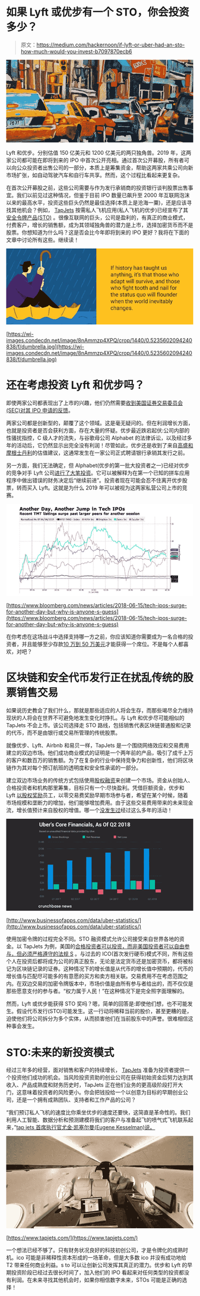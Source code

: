 # 如果 Lyft 或优步有一个 STO，你会投资多少？

> 原文：<https://medium.com/hackernoon/if-lyft-or-uber-had-an-sto-how-much-would-you-invest-b7097870ecb6>

![](img/128c4d456c187e607425fac1e729b440.png)

Lyft 和优步。分别估值 150 亿美元和 1200 亿美元的两只独角兽。2019 年，这两家公司都可能在即将到来的 IPO 中首次公开亮相。通过首次公开募股，所有者可以向公众投资者出售公司的一部分，本质上是筹集资金，帮助这两家共乘公司向新市场扩张，如自动驾驶汽车和自行车共享。然而，这个过程比看起来更复杂。

在首次公开募股之前，这些公司需要与作为发行承销商的投资银行谈判股票出售事宜。我们以前见过这种情况，但鉴于目前 IPO 数量已飙升至 2000 年互联网泡沫以来的最高水平，投资这些巨头仍然是最佳选择(本质上是沧海一粟)，还是应该寻找其他机会？例如， [TapJets](https://www.tapjets.com/) 按需私人飞机应用(私人飞机的优步)已经宣布了其[安全令牌产品(STO)](https://www.tapjets.io) 。很像互联网的巨头，公司是盈利的，有真正的商业模式，付费客户，增长的销售额，成为其领域独角兽的潜力是上市，选择加密货币而不是股票。你想知道为什么吗？这是否会比今年即将到来的 IPO 更好？我将在下面的文章中讨论所有这些。继续读！

![](img/f243cca8f832d7e64a098a9d7548738d.png)

[https://wi-images.condecdn.net/image/8nAmmzp4XPQ/crop/1440/0.5235602094240838/f/dumbrella.jpg](https://wi-images.condecdn.net/image/8nAmmzp4XPQ/crop/1440/0.5235602094240838/f/dumbrella.jpg)

# 还在考虑投资 Lyft 和优步吗？

即使两家公司都表现出了上市的兴趣，他们仍然需要[收到美国证券交易委员会(SEC)对其 IPO 申请的反馈](https://www.bloomberg.com/news/videos/2019-02-12/uber-and-lyft-said-to-get-ipo-feedback-from-sec-video)。

两家公司都是创新型的，颠覆了这个领域。这是毫无疑问的。但在利润增长方面，也就是投资者是否会获利方面，存在大量的怀疑。优步最近跌宕起伏:公司内部的性骚扰指控，C 级人才的流失，与谷歌母公司 Alphabet 的法律诉讼，以及经过多年的活动后，它仍然显示出完全没有利润！尽管如此，优步还是收到了来自[高盛和摩根士丹利](https://www.wsj.com/articles/uber-proposals-value-company-at-120-billion-in-a-possible-ipo-1539690343)的估值建议，这通常发生在一家公司正式聘请银行承销其发行之前。

另一方面，我们无法确定，但 Alphabet(优步的第一批大投资者之一)已经对优步的竞争对手 Lyft 公司[进行了大笔投资](https://www.recode.net/2017/10/19/16503628/alphabet-lyft-ride-hail-investment-billion)。它可以被解释为在第一个已知的拼车应用程序中做出错误的财务决定后“继续前进”。投资者现在可能会忍不住离开优步股票，转而买入 Lyft。这就是为什么 2019 年可以被视为这两家私营公司上市的竞赛。

![](img/efd46a4999b6ebe4d14164bb3aa48a32.png)

[https://www.bloomberg.com/news/articles/2018-06-15/tech-ipos-surge-for-another-day-but-why-is-anyone-s-guess](https://www.bloomberg.com/news/articles/2018-06-15/tech-ipos-surge-for-another-day-but-why-is-anyone-s-guess)

在你考虑在这场战斗中选择支持哪一方之前，你应该知道你需要成为一名合格的投资者，并且能够至少存款[10 万到 50 万美元](http://www.investorguide.com/article/10305/how-to-buy-stock-at-an-initial-public-offering-ipo/)才能获得一个席位。不是每个人都喜欢，对吧？

# 区块链和安全代币发行正在扰乱传统的股票销售交易

如果说历史教会了我们什么，那就是那些适应的人将会生存，而那些竭尽全力维持现状的人将会在世界不可避免地发生变化时挣扎。与 Lyft 和优步尽可能相似的 TapJets 不会上市。该公司选择走 STO 路线，包括销售代表区块链普通股和记录的代币，而不是由银行或交易所管理的传统股票。

就像优步、Lyft、Airbnb 和易贝一样，TapJets 是一个围绕网络效应和交易费用建立的双边市场。他们成功商业模式的证明是一个两年前的产品，吸引了成千上万的客户和数百万的销售额。为了在复杂的行业中保持竞争力和创新性，他们将区块链作为其对每个预订航班的透明度和安全性承诺的一部分。

建立双边市场业务的传统方式包括使用[股权融资](https://www.investopedia.com/terms/e/equityfinancing.asp)来创建一个市场。资金从创始人、合格投资者和机构那里筹集，目标只有一个:尽快盈利。凭借巨额资金，优步和 Lyft [以股权奖励](https://web.archive.org/web/20131229124455/https://blog.lyft.com/post/30547542541/lyft-has-launched)员工，以零交易费奖励早期市场参与者，希望在某个时候，随着市场规模和垄断力的增加，他们能够增加费用。由于这些交易费用带来的未来现金流，增长值预计来自股权的增值。哪一个[没发生过](https://uk.reuters.com/article/uk-uber-results/uber-posts-50-billion-in-annual-bookings-as-profit-remains-elusive-ahead-of-ipo-idUKKCN1Q42CD)经过这么多年的活动！

![](img/fdb371fcea0a7fe49ab41f3a28296224.png)

[http://www.businessofapps.com/data/uber-statistics/](http://www.businessofapps.com/data/uber-statistics/)

使用加密令牌的过程完全不同。STO 融资模式允许公司接受来自世界各地的资金。以 TapJets 为例，美国的[合格投资者可以投资，而非美国投资者可以自由参与，但必须严格遵守](https://www.sec.gov/fast-answers/answers-accredhtm.html)[的法规 S](https://hackernoon.com/regulation-s-for-stos-310c40948ce) 。与过去的 ICO(首次发行硬币)模式不同，所有这些个人在投资后都将成为公司的真正股东，无论是法定货币还是加密货币，都将被标记为区块链记录的证券。这种情况下的增长值是从代币的增长值中预期的，代币的增长值与匹配尽可能多的有意愿的买方和卖方相关联。交易费用不在考虑范围之内。在双边交易的加密令牌版本中，市场价值是由所有参与者给出的，而不仅仅是那些愿意支付的参与者。“权力属于人民！”在这种情况下是完全照字面理解的。

然而，Lyft 或优步能获得 STO 奖吗？嗯，简单的回答是:即使他们想，也不可能发生。假设代币发行(STO)可能发生。这一行动将稀释当前的股价，甚至更糟的是，迫使他们将公司拆分为多个实体，从而损害他们在当前股东中的声誉。很难相信这种事会发生。

# STO:未来的新投资模式

经过三年多的经营，面对销售和客户的持续增长， [TapJets](https://www.tapjets.com/) 准备为投资者提供一个投资他们成功的机会。当风险投资资助的创业公司在获得初始资金后努力达到其收入、产品成熟度和财务历史时，TapJets 正在他们业务的更高级阶段打开大门，这意味着投资者的风险更小。你会把钱投给一个以创意为目标的早期创业公司，还是一个拥有成熟团队、支持者和工作产品的公司？

“我们预订私人飞机的速度比你乘坐优步的速度还要快，这简直是革命性的。我们利用人工智能、数据分析和预测建模将我们的客户与准备起飞的喷气式飞机联系起来，”[tap jets 首席执行官尤金·凯塞尔曼(Eugene Kesselman)说。](https://www.tapjets.com/)

![](img/8356ea2095cbd907978a834ad57b9b31.png)

[https://www.tapjets.com/](https://www.tapjets.com/)

一个想法已经不够了。只有财务状况良好的科技初创公司，才是令牌化的成熟时机。ico 可能是非稀释性资本形成的一场革命，但是大多数 ico 并没有成功地给 T2 带来任何商业利益。s to 可以让创新公司发挥其真正的潜力。优步和 Lyft 的早期投资阶段已经过去很长时间了，加入他们的 IPO 看起来对任何类型的投资都没有利润。在未来寻找其他机会时，如果你相信数字未来，STOs 可能是正确的选择！